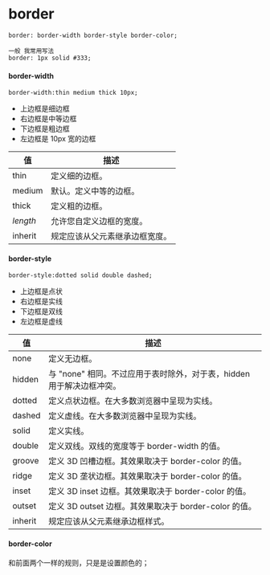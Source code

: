 # border

```
border: border-width border-style border-color;

一般 我常用写法
border: 1px solid #333;
```

#### border-width

```
border-width:thin medium thick 10px;
```

- 上边框是细边框
- 右边框是中等边框
- 下边框是粗边框
- 左边框是 10px 宽的边框

| 值        | 描述              |
| -------- | --------------- |
| thin     | 定义细的边框。         |
| medium   | 默认。定义中等的边框。     |
| thick    | 定义粗的边框。         |
| *length* | 允许您自定义边框的宽度。    |
| inherit  | 规定应该从父元素继承边框宽度。 |



#### border-style

```
border-style:dotted solid double dashed; 
```

- 上边框是点状
- 右边框是实线
- 下边框是双线
- 左边框是虚线

| 值       | 描述                                       |
| ------- | ---------------------------------------- |
| none    | 定义无边框。                                   |
| hidden  | 与 "none" 相同。不过应用于表时除外，对于表，hidden 用于解决边框冲突。 |
| dotted  | 定义点状边框。在大多数浏览器中呈现为实线。                    |
| dashed  | 定义虚线。在大多数浏览器中呈现为实线。                      |
| solid   | 定义实线。                                    |
| double  | 定义双线。双线的宽度等于 border-width 的值。            |
| groove  | 定义 3D 凹槽边框。其效果取决于 border-color 的值。       |
| ridge   | 定义 3D 垄状边框。其效果取决于 border-color 的值。       |
| inset   | 定义 3D inset 边框。其效果取决于 border-color 的值。   |
| outset  | 定义 3D outset 边框。其效果取决于 border-color 的值。  |
| inherit | 规定应该从父元素继承边框样式。                          |

#### border-color

和前面两个一样的规则，只是是设置颜色的；

